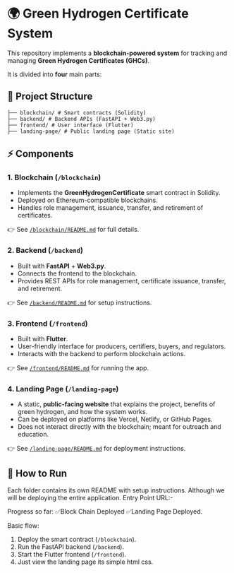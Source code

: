 # 🌍 Green Hydrogen Certificate System

This repository implements a **blockchain-powered system** for tracking and managing **Green Hydrogen Certificates (GHCs)**.  

It is divided into **four** main parts:

## 📂 Project Structure
    ├── blockchain/ # Smart contracts (Solidity)
    ├── backend/ # Backend APIs (FastAPI + Web3.py)
    ├── frontend/ # User interface (Flutter)
    ├── landing-page/ # Public landing page (Static site)

## ⚡ Components

### 1. Blockchain (`/blockchain`)
- Implements the **GreenHydrogenCertificate** smart contract in Solidity.
- Deployed on Ethereum-compatible blockchains.
- Handles role management, issuance, transfer, and retirement of certificates.

👉 See [`/blockchain/README.md`](./blockchain/README.md) for full details.


### 2. Backend (`/backend`)
- Built with **FastAPI** + **Web3.py**.
- Connects the frontend to the blockchain.
- Provides REST APIs for role management, certificate issuance, transfer, and retirement.

👉 See [`/backend/README.md`](./backend/README.md) for setup instructions.


### 3. Frontend (`/frontend`)
- Built with **Flutter**.
- User-friendly interface for producers, certifiers, buyers, and regulators.
- Interacts with the backend to perform blockchain actions.

👉 See [`/frontend/README.md`](./frontend/README.md) for running the app.

### 4. Landing Page (`/landing-page`)
- A static, **public-facing website** that explains the project, benefits of green hydrogen, and how the system works.
- Can be deployed on platforms like Vercel, Netlify, or GitHub Pages.
- Does not interact directly with the blockchain; meant for outreach and education.

👉 See [`/landing-page/README.md`](./landing-page/README.md) for deployment instructions.

## 🚀 How to Run

Each folder contains its own README with setup instructions.
Although we will be deploying the entire application.
Entry Point URL:-

Progress so far:
✅Block Chain Deployed
✅Landing Page Deployed.

Basic flow:

1. Deploy the smart contract (`/blockchain`).
2. Run the FastAPI backend (`/backend`).
3. Start the Flutter frontend (`/frontend`).
4. Just view the landing page its simple html css.
